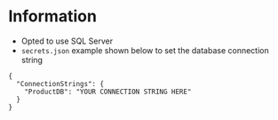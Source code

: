 # Information 

- Opted to use SQL Server
- `secrets.json` example shown below to set the database connection string

```
{
  "ConnectionStrings": {
    "ProductDB": "YOUR CONNECTION STRING HERE"
  }
}

```

